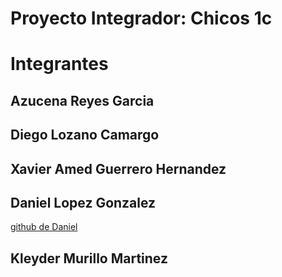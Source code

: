 # Proyecto Integrador: Chicos 1c 

# Integrantes 

## Azucena Reyes Garcia 

## Diego Lozano Camargo

## Xavier Amed Guerrero Hernandez 

## Daniel Lopez Gonzalez 

[github de Daniel](https://github.com/LopezDanielgod)

## Kleyder Murillo Martinez 

